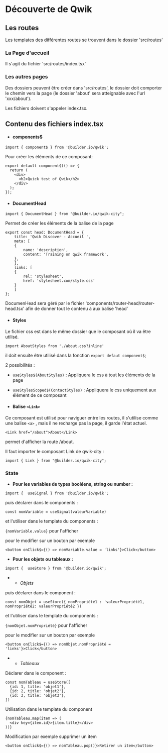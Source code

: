 # Découverte de Qwik

## Les routes

Les templates des différentes routes se trouvent dans le dossier 'src/routes'

### La Page d'accueil
Il s'agit du fichier 'src/routes/index.tsx'

### Les autres pages
Des dossiers peuvent être créer dans 'src/routes', le dossier doit comporter le chemin vers la page (le dossier 'about' sera atteignable avec l'url 'xxx/about').

Les fichiers doivent s'appeler index.tsx.

## Contenu des fichiers index.tsx

* #### components$

```import { component$ } from '@builder.io/qwik';```

Pour créer les éléments de ce composant:

```
export default component$(() => {
  return (
    <div>
      <h2>Quick test of Qwik</h2>
    </div>
  );
});
```
* #### DocumentHead

```import { DocumentHead } from "@builder.io/qwik-city";```

Permet de créer les éléments de la balise <head> de la page

```
export const head: DocumentHead = {
    title: 'Qwik Discover - Accueil ',
    meta: [
    {
        name: 'description',
        content: 'Training on qwik framework',
    },
    ],
    links: [
    {
        rel: 'stylesheet',
        href: 'stylesheet.com/style.css'
    }
    ]
};
```

DocumenHead sera géré par le fichier 'components/router-head/router-head.tsx' afin de donner tout le contenu à aux balise 'head'

* #### Styles
Le fichier css est dans le même dossier que le composant où il va être utilisé.

```import AboutStyles from './about.css?inline'```

il doit ensuite être utilisé dans la fonction `export defaut component$`;

2 possibilités :

* `useStyles$(AboutStyles)` : Appliquera le css à tout les éléments de la page
* `useStylesScoped$(ContactStyles)` : Appliquera le css uniquement aux élément de ce composant

* #### Balise `<Link>`

Ce composant est utilisé pour naviguer entre les routes, il s'utilise comme une balise `<a>` , mais il ne recharge pas la page, il garde l'état actuel.

`<Link href="/about">About</Link>` 

permet d'afficher la route /about.

Il faut importer le composant Link de qwik-city : 

`import { Link } from "@builder.io/qwik-city";`

### State

* **Pour les variables de types booléens, string ou number :**

`import {  useSignal } from '@builder.io/qwik';`

puis déclarer dans le components :

`const nomVariable = useSignal(valeurVariable)`

et l'utiliser dans le template du components :

`{nomVariable.value}`  pour l'afficher

pour le modifier sur un bouton par exemple

`<button onClick$={() => nomVariable.value = 'links'}>Click</button>`

* **Pour les objets ou tableaux :**

`import {  useStore } from '@builder.io/qwik';`

* * *Objets*

puis déclarer dans le component :

`const nomObjet = useStore({ nomPropriété1 : 'valeurPropriété1, nomPropriété2: valeurPropriété2 })`

et l'utiliser dans le template du components :

`{nomObjet.nomPropriété}`  pour l'afficher

pour le modifier sur un bouton par exemple

`<button onClick$={() => nomObjet.nomPropriété = 'links'}>Click</button>`

* * *Tableaux*

Déclarer dans le component : 

```
const nomTableau = useStore([
  {id: 1, title: 'objet1'},
  {id: 2, title: 'objet2'},
  {id: 3, title: 'objet3'},
])
````

Utilisation dans le template du component

```
{nomTableau.map(item => (
  <div key={item.id}>{item.title}</div>
))}
```

Modification par exemple supprimer un item

`<button onClick$={() => nomTableau.pop()}>Retirer un item</button>`